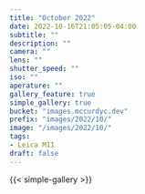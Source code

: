 ```yaml
---
title: "October 2022"
date: 2022-10-16T21:05:05-04:00
subtitle: ""
description: ""
camera: ""
lens: ""
shutter_speed: ""
iso: ""
aperature: ""
gallery_feature: true
simple_gallery: true
bucket: "images.mccurdyc.dev"
prefix: "images/2022/10/"
image: "/images/2022/10/"
tags:
- Leica M11
draft: false
---
```


{{< simple-gallery >}}
